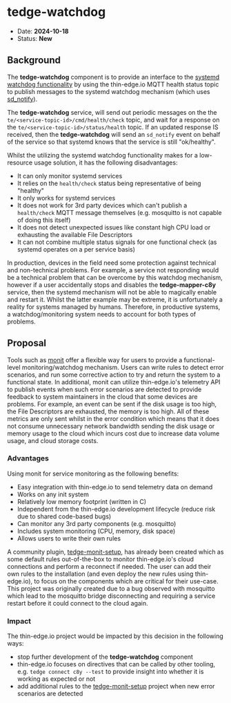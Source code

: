 # tedge-watchdog

* Date: __2024-10-18__
* Status: __New__

## Background

The **tedge-watchdog** component is to provide an interface to the [systemd watchdog functionality](https://www.freedesktop.org/software/systemd/man/latest/systemd.service.html) by using the thin-edge.io MQTT health status topic to publish messages to the systemd watchdog mechanism (which uses [sd_notify](https://www.freedesktop.org/software/systemd/man/latest/sd_notify.html#)).

The **tedge-watchdog** service, will send out periodic messages on the the `te/<service-topic-id>/cmd/health/check` topic, and wait for a response on the `te/<service-topic-id>/status/health` topic. If an updated response IS received, then the **tedge-watchdog** will send an `sd_notify` event on behalf of the service so that systemd knows that the service is still "ok/healthy".

Whilst the utilizing the systemd watchdog functionality makes for a low-resource usage solution, it has the following disadvantages:

* It can only monitor systemd services
* It relies on the `health/check` status being representative of being "healthy"
* It only works for systemd services
* It does not work for 3rd party devices which can't publish a `health/check` MQTT message themselves (e.g. mosquitto is not capable of doing this itself)
* It does not detect unexpected issues like constant high CPU load or exhausting the available File Descriptors
* It can not combine multiple status signals for one functional check (as systemd operates on a per service basis)


In production, devices in the field need some protection against technical and non-technical problems. For example, a service not responding would be a technical problem that can be overcome by this watchdog mechanism, however if a user accidentally stops and disables the **tedge-mapper-c8y** service, then the systemd mechanism will not be able to magically enable and restart it. Whilst the latter example may be extreme, it is unfortunately a reality for systems managed by humans. Therefore, in productive systems, a watchdog/monitoring system needs to account for both types of problems.


## Proposal

Tools such as [monit](https://mmonit.com/monit) offer a flexible way for users to provide a functional-level monitoring/watchdog mechanism. Users can write rules to detect error scenarios, and run some corrective action to try and return the system to a functional state. In additional, monit can utilize thin-edge.io's telemetry API to publish events when such error scenarios are detected to provide feedback to system maintainers in the cloud that some devices are problems. For example, an event can be sent if the disk usage is too high, the File Descriptors are exhausted, the memory is too high. All of these metrics are only sent whilst in the error condition which means that it does not consume unnecessary network bandwidth sending the disk usage or memory usage to the cloud which incurs cost due to increase data volume usage, and cloud storage costs.

### Advantages

Using monit for service monitoring as the following benefits:

* Easy integration with thin-edge.io to send telemetry data on demand
* Works on any init system
* Relatively low memory footprint (written in C)
* Independent from the thin-edge.io development lifecycle (reduce risk due to shared code-based bugs)
* Can monitor any 3rd party components (e.g. mosquitto)
* Includes system monitoring (CPU, memory, disk space)
* Allows users to write their own rules

A community plugin, [tedge-monit-setup](https://github.com/thin-edge/tedge-monit-setup), has already been created which as some default rules out-of-the-box to monitor thin-edge.io's cloud connections and perform a reconnect if needed. The user can add their own rules to the installation (and even deploy the new rules using thin-edge.io), to focus on the components which are critical for their use-case. This project was originally created due to a bug observed with mosquitto which lead to the mosquitto bridge disconnecting and requiring a service restart before it could connect to the cloud again.


### Impact

The thin-edge.io project would be impacted by this decision in the following ways:

* stop further development of the **tedge-watchdog** component
* thin-edge.io focuses on directives that can be called by other tooling, e.g. `tedge connect c8y --test` to provide insight into whether it is working as expected or not
* add additional rules to the [tedge-monit-setup](https://github.com/thin-edge/tedge-monit-setup) project when new error scenarios are detected
